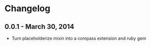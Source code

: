 # Changelog

## 0.0.1 - March 30, 2014
* Turn placeholderize mixin into a compass extension and ruby gem
